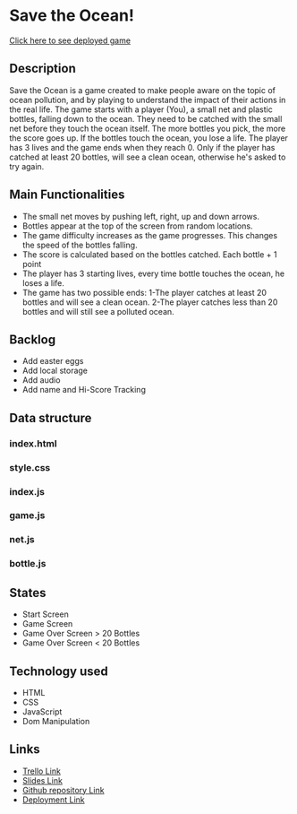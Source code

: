 # Save the Ocean!

[Click here to see deployed game](https://emi-fto.github.io/Project-Game---Save-the-Ocean-/)

## Description

Save the Ocean is a game created to make people aware on the topic of ocean pollution, and by playing to understand the impact of their actions in the real life. The game starts with a player (You), a small net and plastic bottles, falling down to the ocean. They need to be catched with the small net before they touch the ocean itself. The more bottles you pick, the more the score goes up. If the bottles touch the ocean, you lose a life. The player has 3 lives and the game ends when they reach 0. Only if the player has catched at least 20 bottles, will see a clean ocean, otherwise he's asked to try again.

## Main Functionalities

- The small net moves by pushing left, right, up and down arrows.
- Bottles appear at the top of the screen from random locations.
- The game difficulty increases as the game progresses. This changes the speed of the bottles falling.
- The score is calculated based on the bottles catched. Each bottle + 1 point
- The player has 3 starting lives, every time bottle touches the ocean, he loses a life.
- The game has two possible ends: 1-The player catches at least 20 bottles and will see a clean ocean. 2-The player catches less than 20 bottles and will still see a polluted ocean.

## Backlog

- Add easter eggs
- Add local storage
- Add audio
- Add name and Hi-Score Tracking

## Data structure

### index.html

### style.css

### index.js

### game.js

### net.js

### bottle.js

## States

- Start Screen
- Game Screen
- Game Over Screen > 20 Bottles
- Game Over Screen < 20 Bottles

## Technology used

- HTML
- CSS
- JavaScript
- Dom Manipulation

## Links

- [Trello Link](https://trello.com)
- [Slides Link](http://slides.com)
- [Github repository Link](https://github.com/emi-fto/Project-Game---Save-the-Ocean-)
- [Deployment Link](https://emi-fto.github.io/Project-Game---Save-the-Ocean-/)
